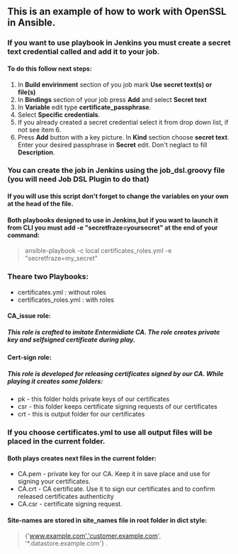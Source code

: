 ## This is an example of how to work with OpenSSL in Ansible.
### If you want to use playbook in Jenkins you must create a secret text credential called and add it to your job. 
#### To do this follow next steps:
1. In **Build envirinment** section of you job mark **Use secret text(s) or file(s)**
2. In **Bindings** section of your job press **Add** and select **Secret text**
3. In **Variable** edit type **certificate_passphrase**.
4. Select **Specific credentials**.
5. If you already created a secret credential select it from drop down list, if not see item 6.
6. Press **Add** button with a key picture. In **Kind** section choose **secret text**. Enter your desired passphrase in **Secret** edit. Don't neglact to fill **Description**.
### You can create the job in Jenkins using the job_dsl.groovy file (you will need Job DSL Plugin to do that)
#### If you will use this script don't forget to change the variables on your own at the head of the file.
#### Both playbooks designed to use in Jenkins,but if you want to launch it from CLI you must add **-e "secretfraze=yoursecret"** at the end of your command:
> ansible-playbook -c local certificates_roles.yml -e "secretfraze=my_secret"
### Theare two Playbooks:
* certificates.yml : without roles
* certificates_roles.yml : with roles
#### CA_issue role:
##### This role is crafted to imitate Entermidiate CA. The role creates private key and selfsigned certificate during play.
#### Cert-sign role:
##### This role is developed for releasing certificates signed by our CA. While playing it creates some folders:
* pk - this folder holds private keys of our certificates
* csr - this folder keeps certificate signing requests of our certificates
* crt - this is output folder for our certificates
### If you choose **certificates.yml** to use all output files will be placed in the current folder.
#### Both plays creates next files in the current folder:
* CA.pem - private key for our CA. Keep it in save place and use for signing your certificates.
* CA.crt - CA certificate. Use it to sign our certificates and to confirm released certificates authenticity
* CA.csr - certificate signing request. 
#### Site-names are stored in **site_names** file in root folder in dict style:
> {'www.example.com','customer.example.com', '*.datastore.example.com'} .
